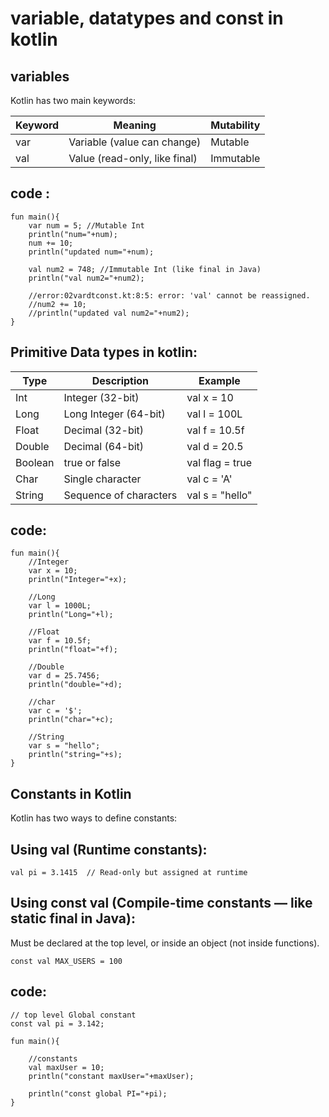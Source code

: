 # variable, datatypes and const in kotlin

## variables

Kotlin has two main keywords:

| Keyword | Meaning                       | Mutability |
| ------- | ----------------------------- | ---------- |
| var     | Variable (value can change)   | Mutable    |
| val     | Value (read-only, like final) | Immutable  |

## code :

```
fun main(){
    var num = 5; //Mutable Int
    println("num="+num);
    num += 10;
    println("updated num="+num);

    val num2 = 748; //Immutable Int (like final in Java)
    println("val num2="+num2);

    //error:02vardtconst.kt:8:5: error: 'val' cannot be reassigned.
    //num2 += 10;
    //println("updated val num2="+num2);
}
```

## Primitive Data types in kotlin:

| Type    | Description            | Example         |
| ------- | ---------------------- | --------------- |
| Int     | Integer (32-bit)       | val x = 10      |
| Long    | Long Integer (64-bit)  | val l = 100L    |
| Float   | Decimal (32-bit)       | val f = 10.5f   |
| Double  | Decimal (64-bit)       | val d = 20.5    |
| Boolean | true or false          | val flag = true |
| Char    | Single character       | val c = 'A'     |
| String  | Sequence of characters | val s = "hello" |

## code:

```
fun main(){
    //Integer
    var x = 10;
    println("Integer="+x);

    //Long
    var l = 1000L;
    println("Long="+l);

    //Float
    var f = 10.5f;
    println("float="+f);

    //Double
    var d = 25.7456;
    println("double="+d);

    //char
    var c = '$';
    println("char="+c);

    //String
    var s = "hello";
    println("string="+s);
}
```

## Constants in Kotlin

Kotlin has two ways to define constants:

## Using val (Runtime constants):

```
val pi = 3.1415  // Read-only but assigned at runtime
```

## Using const val (Compile-time constants — like static final in Java):

Must be declared at the top level, or inside an object (not inside functions).

```
const val MAX_USERS = 100
```

## code:

```
// top level Global constant
const val pi = 3.142;

fun main(){

    //constants
    val maxUser = 10;
    println("constant maxUser="+maxUser);

    println("const global PI="+pi);
}
```

